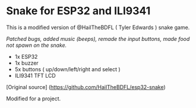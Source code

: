 # Snake for ESP32 and ILI9341

This is a modified version of @HailTheBDFL ( Tyler Edwards ) snake game.

 _Patched bugs, added music (beeps), remade the input buttons, made food not spawn on the snake._ 

- 1x ESP32
- 1x buzzer
- 5x buttons ( up/down/left/right and select )
- ILI9341 TFT LCD

[Original source] (https://github.com/HailTheBDFL/esp32-snake)

Modified for a project.
